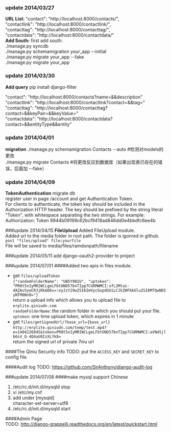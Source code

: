 <h3>update 2014/03/27</h3>
<b>URL List:</b>
"contact": "http://localhost:8000/contacts/", <br>
"contactlink": "http://localhost:8000/contactlink/",<br> 
"contacttag": "http://localhost:8000/contacttag/", <br>
"contactdata": "http://localhost:8000/contactdata/"<br>
<b>Add South:</b>
first add south:<br>
./manage.py syncdb<br>
./manage.py schemamigration your_app --initial<br>
./manage.py migrate your_app --fake<br>
./manage.py migrate your_app<br>

<h3>update 2014/03/30</h3>
<b>Add query</b>
pip install django-filter<br>

"contact": "http://localhost:8000/contacts?name=&&description"<br>
"contactlink": "http://localhost:8000/contactlink?contact=&&tag="<br> 
"contacttag": "http://localhost:8000/contacttag?contact=&&keyPair=&&keyValue=" <br>
"contactdata": "http://localhost:8000/contactdata?contact=&&entityType&&entity"<br>

<h3>update 2014/04/01</h3>
<b>migration</b>
./manage.py schemamigration Contacts --auto #检测对models的更改<br>
./manage.py migrate Contacts #将更改反应到数据库（如果出现表已存在的错误，后面加 --fake）<br>

<h3>update 2014/04/09</h3>
<b>TokenAuthentication</b>
migrate db<br>
register user in page /account and get Authentication Token.<br>
For clients to authenticate, the token key should be included in the Authorization HTTP header. The key should be prefixed by the string literal "Token", with whitespace separating the two strings. For example:<br>
Authorization: Token 9944b09199c62bcf9418ad846dd0e4bbdfc6ee4b

###update 2014/04/15
**FileUpload**
Added FileUpload module.  
Added url to the media folder in root path. The folder is igonred in github.  
```post "files/upload" file:yourfile```  
File will be saved to media/files/ramdonpath/filename 

 ###update 2014/05/11
 add django-oauth2-provider to project

###update 2014/07/01
####Added two apis in files module.  
+ get `files/uploadToken`  
`{"randomFolderName": "UB5Y90IU", "uptoken": "PR0t5xIyMRIWCLgeLFbtOND57bnTIpp7CGRMWMCI:sfL2Mtai-dAZAvSyeCRJjRkAO6s=:eyJzY29wZSI6ImVycGxpdGUiLCJkZWFkbGluZSI6MTQwNDIyNTM0Nn0="}`  
return a upload info which allows you to upload file to `erplite.qiniudn.com`  
`randomFolderName`: the random folder in which you should put your file.  
`uptoken`: one time upload token, which expires in 1 minute
+ get `files/getSignedUrl/?base_url={base_url}`  
`http://erplite.qiniudn.com/temp/test.mp4?e=1404226845&token=PR0t5xIyMRIWCLgeLFbtOND57bnTIpp7CGRMWMCI:aVN45jlb6sV_Q-4Q4aU0IzXLYk8=`  
return the signed url of private 7niu url  

####The Qiniu Security info
TODO: put the `ACCESS_KEY` and `SECRET_KEY` to config file.  

####Audit log
TODO: https://github.com/SirAnthony/django-audit-log 

###update 2014/07/08 
####make mysql support Chinese 
1. /etc/rc.d/init.d/mysqld stop
2. vi /etc/my.cnf 
3. add under [mysqld]  
character-set-server=utf8 
4. /etc/rc.d/init.d/mysqld start 


####Admin Page  
TODO: http://django-grappelli.readthedocs.org/en/latest/quickstart.html  



